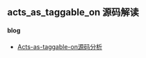 ## acts_as_taggable_on 源码解读

#### blog

* [Acts-as-taggable-on源码分析](http://yinsigan.github.io/blog/2014/01/04/acts-as-taggable-onyuan-ma-fen-xi-1/)